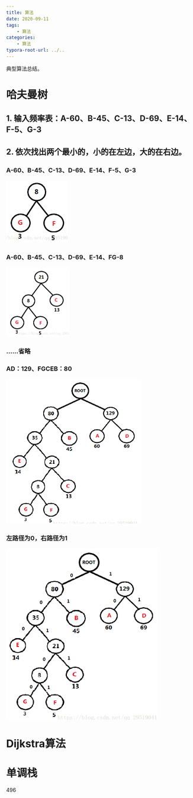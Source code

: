 ```yaml
---
title: 算法
date: 2020-09-11
tags: 
	- 算法
categories:
	- 算法
typora-root-url: ../..
---
```


典型算法总结。

<!--more-->

# 哈夫曼树

## 1. 输入频率表：A-60、B-45、C-13、D-69、E-14、F-5、G-3

## 2. 依次找出两个最小的，小的在左边，大的在右边。

### 	A-60、B-45、C-13、D-69、E-14、F-5、G-3

![image-20200911160739925](./images/%E7%AE%97%E6%B3%95/image-20200911160739925.png)

### 	A-60、B-45、C-13、D-69、E-14、FG-8

![image-20200911160856599](./images/%E7%AE%97%E6%B3%95/image-20200911160856599.png)

### 	......省略

### 	AD：129、FGCEB：80

![image-20200911161304549](./images/%E7%AE%97%E6%B3%95/image-20200911161304549.png)

### 	左路径为0，右路径为1

![image-20200911161551630](./images/%E7%AE%97%E6%B3%95/image-20200911161551630.png)

# Dijkstra算法

# 单调栈

496
